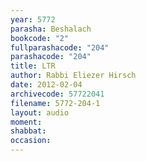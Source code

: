 ```yaml
---
year: 5772
parasha: Beshalach
bookcode: "2"
fullparashacode: "204"
parashacode: "204"
title: LTR
author: Rabbi Eliezer Hirsch
date: 2012-02-04
archivecode: 57722041
filename: 5772-204-1
layout: audio
moment: 
shabbat: 
occasion: 
---
```

